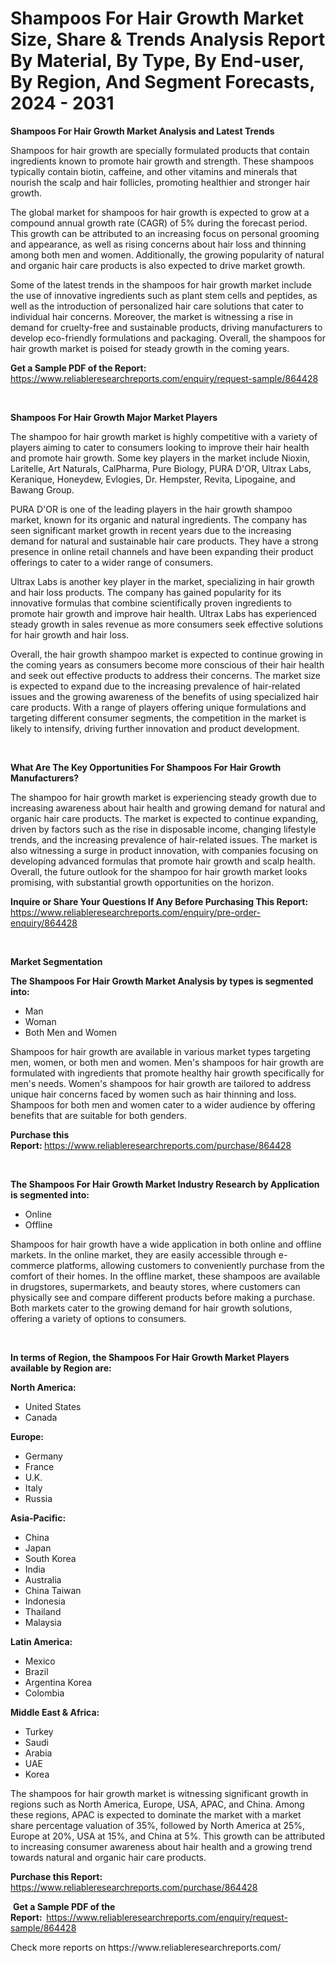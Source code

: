 <p><h1>Shampoos For Hair Growth Market Size, Share & Trends Analysis Report By Material, By Type, By End-user, By Region, And Segment Forecasts, 2024 - 2031</h1></p><p><strong>Shampoos For Hair Growth Market Analysis and Latest Trends</strong></p>
<p><p>Shampoos for hair growth are specially formulated products that contain ingredients known to promote hair growth and strength. These shampoos typically contain biotin, caffeine, and other vitamins and minerals that nourish the scalp and hair follicles, promoting healthier and stronger hair growth.</p><p>The global market for shampoos for hair growth is expected to grow at a compound annual growth rate (CAGR) of 5% during the forecast period. This growth can be attributed to an increasing focus on personal grooming and appearance, as well as rising concerns about hair loss and thinning among both men and women. Additionally, the growing popularity of natural and organic hair care products is also expected to drive market growth.</p><p>Some of the latest trends in the shampoos for hair growth market include the use of innovative ingredients such as plant stem cells and peptides, as well as the introduction of personalized hair care solutions that cater to individual hair concerns. Moreover, the market is witnessing a rise in demand for cruelty-free and sustainable products, driving manufacturers to develop eco-friendly formulations and packaging. Overall, the shampoos for hair growth market is poised for steady growth in the coming years.</p></p>
<p><strong>Get a Sample PDF of the Report:&nbsp;</strong> <a href="https://www.reliableresearchreports.com/enquiry/request-sample/864428">https://www.reliableresearchreports.com/enquiry/request-sample/864428</a></p>
<p>&nbsp;</p>
<p><strong>Shampoos For Hair Growth Major Market Players</strong></p>
<p><p>The shampoo for hair growth market is highly competitive with a variety of players aiming to cater to consumers looking to improve their hair health and promote hair growth. Some key players in the market include Nioxin, Laritelle, Art Naturals, CalPharma, Pure Biology, PURA D'OR, Ultrax Labs, Keranique, Honeydew, Evlogies, Dr. Hempster, Revita, Lipogaine, and Bawang Group. </p><p>PURA D'OR is one of the leading players in the hair growth shampoo market, known for its organic and natural ingredients. The company has seen significant market growth in recent years due to the increasing demand for natural and sustainable hair care products. They have a strong presence in online retail channels and have been expanding their product offerings to cater to a wider range of consumers.</p><p>Ultrax Labs is another key player in the market, specializing in hair growth and hair loss products. The company has gained popularity for its innovative formulas that combine scientifically proven ingredients to promote hair growth and improve hair health. Ultrax Labs has experienced steady growth in sales revenue as more consumers seek effective solutions for hair growth and hair loss.</p><p>Overall, the hair growth shampoo market is expected to continue growing in the coming years as consumers become more conscious of their hair health and seek out effective products to address their concerns. The market size is expected to expand due to the increasing prevalence of hair-related issues and the growing awareness of the benefits of using specialized hair care products. With a range of players offering unique formulations and targeting different consumer segments, the competition in the market is likely to intensify, driving further innovation and product development.</p></p>
<p>&nbsp;</p>
<p><strong>What Are The Key Opportunities For Shampoos For Hair Growth Manufacturers?</strong></p>
<p><p>The shampoo for hair growth market is experiencing steady growth due to increasing awareness about hair health and growing demand for natural and organic hair care products. The market is expected to continue expanding, driven by factors such as the rise in disposable income, changing lifestyle trends, and the increasing prevalence of hair-related issues. The market is also witnessing a surge in product innovation, with companies focusing on developing advanced formulas that promote hair growth and scalp health. Overall, the future outlook for the shampoo for hair growth market looks promising, with substantial growth opportunities on the horizon.</p></p>
<p><strong>Inquire or Share Your Questions If Any Before Purchasing This Report:</strong> <a href="https://www.reliableresearchreports.com/enquiry/pre-order-enquiry/864428">https://www.reliableresearchreports.com/enquiry/pre-order-enquiry/864428</a></p>
<p>&nbsp;</p>
<p><strong>Market Segmentation</strong></p>
<p><strong>The Shampoos For Hair Growth Market Analysis by types is segmented into:</strong></p>
<p><ul><li>Man</li><li>Woman</li><li>Both Men and Women</li></ul></p>
<p><p>Shampoos for hair growth are available in various market types targeting men, women, or both men and women. Men's shampoos for hair growth are formulated with ingredients that promote healthy hair growth specifically for men's needs. Women's shampoos for hair growth are tailored to address unique hair concerns faced by women such as hair thinning and loss. Shampoos for both men and women cater to a wider audience by offering benefits that are suitable for both genders.</p></p>
<p><strong>Purchase this Report:&nbsp;</strong><a href="https://www.reliableresearchreports.com/purchase/864428">https://www.reliableresearchreports.com/purchase/864428</a></p>
<p>&nbsp;</p>
<p><strong>The Shampoos For Hair Growth Market Industry Research by Application is segmented into:</strong></p>
<p><ul><li>Online</li><li>Offline</li></ul></p>
<p><p>Shampoos for hair growth have a wide application in both online and offline markets. In the online market, they are easily accessible through e-commerce platforms, allowing customers to conveniently purchase from the comfort of their homes. In the offline market, these shampoos are available in drugstores, supermarkets, and beauty stores, where customers can physically see and compare different products before making a purchase. Both markets cater to the growing demand for hair growth solutions, offering a variety of options to consumers.</p></p>
<p>&nbsp;</p>
<p><strong>In terms of Region, the Shampoos For Hair Growth Market Players available by Region are:</strong></p>
<p>
    <p> <strong> North America: </strong>
        <ul>
            <li>United States</li>
            <li>Canada</li>
        </ul>
        </p> 
    <p> <strong> Europe: </strong>
        <ul>
            <li>Germany</li>
            <li>France</li>
            <li>U.K.</li>
            <li>Italy</li>
            <li>Russia</li>
        </ul>
        </p> 
    <p> <strong> Asia-Pacific: </strong>
        <ul>
            <li>China</li>
            <li>Japan</li>
            <li>South Korea</li>
            <li>India</li>
            <li>Australia</li>
            <li>China Taiwan</li>
            <li>Indonesia</li>
            <li>Thailand</li>
            <li>Malaysia</li>
        </ul>
        </p> 
    <p> <strong> Latin America: </strong>
        <ul>
            <li>Mexico</li>
            <li>Brazil</li>
            <li>Argentina Korea</li>
            <li>Colombia</li>
        </ul>
        </p> 
    <p> <strong> Middle East & Africa: </strong>
        <ul>
            <li>Turkey</li>
            <li>Saudi</li>
            <li>Arabia</li>
            <li>UAE</li>
            <li>Korea</li>
        </ul>
    </p>
    </p>
<p><p>The shampoos for hair growth market is witnessing significant growth in regions such as North America, Europe, USA, APAC, and China. Among these regions, APAC is expected to dominate the market with a market share percentage valuation of 35%, followed by North America at 25%, Europe at 20%, USA at 15%, and China at 5%. This growth can be attributed to increasing consumer awareness about hair health and a growing trend towards natural and organic hair care products.</p></p>
<p><strong>Purchase this Report: </strong><a href="https://www.reliableresearchreports.com/purchase/864428">https://www.reliableresearchreports.com/purchase/864428</a></p>
<p>&nbsp;<strong>Get a Sample PDF of the Report:&nbsp;&nbsp;</strong><a href="https://www.reliableresearchreports.com/enquiry/request-sample/864428">https://www.reliableresearchreports.com/enquiry/request-sample/864428</a></p>
<p><strong></strong></p>
<p>Check more reports on https://www.reliableresearchreports.com/</p>